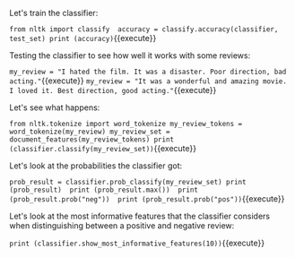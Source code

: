 Let's train the classifier:

`from nltk import classify 
accuracy = classify.accuracy(classifier, test_set)
print (accuracy)`{{execute}}

Testing the classifier to see how well it works with some reviews:

`my_review = "I hated the film. It was a disaster. Poor direction, bad acting."`{{execute}}
`my_review = "It was a wonderful and amazing movie. I loved it. Best direction, good acting."`{{execute}}

Let's see what happens:

`from nltk.tokenize import word_tokenize
my_review_tokens = word_tokenize(my_review)
my_review_set = document_features(my_review_tokens)
print (classifier.classify(my_review_set))`{{execute}}

Let's look at the probabilities the classifier got:

`prob_result = classifier.prob_classify(my_review_set)
print (prob_result) 
print (prob_result.max()) 
print (prob_result.prob("neg")) 
print (prob_result.prob("pos"))`{{execute}}

Let's look at the most informative features that the classifier considers when distinguishing 
between a positive and negative review:

`print (classifier.show_most_informative_features(10))`{{execute}}
